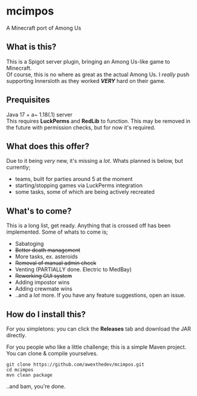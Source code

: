 # mcimpos
A Minecraft port of Among Us

## What is this?
This is a Spigot server plugin, bringing an Among Us-like game to Minecraft.  
Of course, this is no where as great as the actual Among Us. I *really* push supporting Innersloth as they worked _**VERY**_ hard on their game.

## Prequisites
Java 17 + a~ 1.18(.1) server  
This requires **LuckPerms** and **RedLib** to function. This may be removed in the future with permission checks, but for now it's required.  

## What does this offer?
Due to it being *very* new, it's missing a *lot*. Whats planned is below, but currently;
- teams, built for parties around 5 at the moment
- starting/stopping games via LuckPerms integration
- some tasks, some of which are being actively recreated

## What's to come?
This is a long list, get ready. Anything that is crossed off has been implemented.
Some of whats to come is;
- Sabatoging
- ~~Better death management~~
- More tasks, ex. asteroids
- ~~Removal of manual admin check~~
- Venting (PARTIALLY done. Electric to MedBay)
- ~~Reworking GUI system~~
- Adding impostor wins
- Adding crewmate wins
- ..and a *lot* more. If you have any feature suggestions, open an issue.

## How do I install this?
For you simpletons: you can click the **Releases** tab and download the JAR directly.  
  
For you people who like a little challenge; this is a simple Maven project. You can clone & compile yourselves.  
```
git clone https://github.com/awexthedev/mcimpos.git
cd mcimpos
mvn clean package
```  
..and bam, you're done.
 

